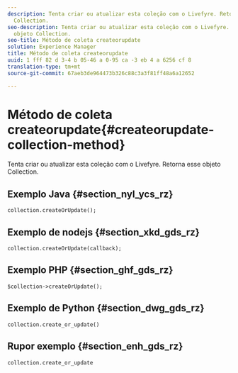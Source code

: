 ```yaml
---
description: Tenta criar ou atualizar esta coleção com o Livefyre. Retorna esse objeto
  Collection.
seo-description: Tenta criar ou atualizar esta coleção com o Livefyre. Retorna esse
  objeto Collection.
seo-title: Método de coleta createorupdate
solution: Experience Manager
title: Método de coleta createorupdate
uuid: 1 fff 82 d 3-4 b 05-46 a 0-95 ca -3 eb 4 a 6256 cf 8
translation-type: tm+mt
source-git-commit: 67aeb3de964473b326c88c3a3f81ff48a6a12652

---
```



# Método de coleta createorupdate{#createorupdate-collection-method}

Tenta criar ou atualizar esta coleção com o Livefyre. Retorna esse objeto Collection.

## Exemplo Java {#section_nyl_ycs_rz}

```
collection.createOrUpdate(); 
```

## Exemplo de nodejs {#section_xkd_gds_rz}

```
collection.createOrUpdate(callback); 
```

## Exemplo PHP {#section_ghf_gds_rz}

```
$collection->createOrUpdate();
```

## Exemplo de Python {#section_dwg_gds_rz}

```
collection.create_or_update() 
```

## Rupor exemplo {#section_enh_gds_rz}

```
collection.create_or_update 
```

